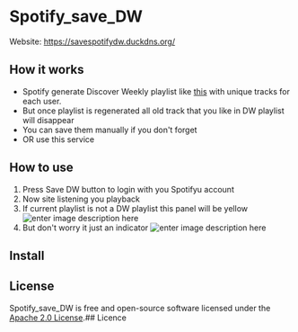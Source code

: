 # Spotify_save_DW
Website: https://savespotifydw.duckdns.org/

## How it works
 - Spotify generate Discover Weekly playlist like [this](https://open.spotify.com/playlist/37i9dQZEVXcWlsrx2rT0bU?si=2f332d0c91bb4362) with unique tracks for each user.
 - But once playlist is regenerated all old track that you like in DW playlist will disappear
 - You can save them manually if you don't forget
 - OR use this service

## How to use
1. Press Save DW button to login with you Spotifyu account
2. Now site listening you playback 
3. If current playlist is not a DW playlist this panel will be yellow 
![enter image description here](https://user-images.githubusercontent.com/54314123/178078452-f82753d4-a958-430f-93cf-7eb075ae661e.png)
1. But don't worry it just an indicator ![enter image description here](https://user-images.githubusercontent.com/54314123/178078679-22ff5738-bbda-4adc-9eaf-587bd9b978d7.png)
## Install

License
---
Spotify_save_DW is free and open-source software licensed under the [Apache 2.0 License](https://github.com/create-go-app/cli/blob/master/LICENSE).## Licence
<!--stackedit_data:
eyJoaXN0b3J5IjpbMzY5MTA2NDI5LDEwNjg5ODA1MjAsLTg5OT
ExMDAzMyw5NTAzNDg3MTYsLTEzMzI5NzkxODJdfQ==
-->